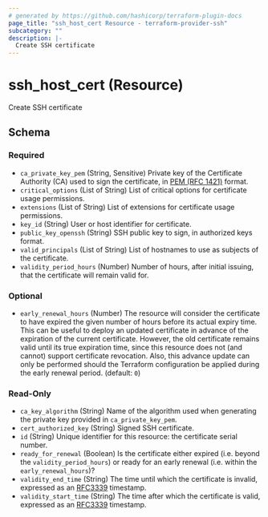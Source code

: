 ```yaml
---
# generated by https://github.com/hashicorp/terraform-plugin-docs
page_title: "ssh_host_cert Resource - terraform-provider-ssh"
subcategory: ""
description: |-
  Create SSH certificate
---
```


# ssh_host_cert (Resource)

Create SSH certificate



<!-- schema generated by tfplugindocs -->
## Schema

### Required

- `ca_private_key_pem` (String, Sensitive) Private key of the Certificate Authority (CA) used to sign the certificate, in [PEM (RFC 1421)](https://datatracker.ietf.org/doc/html/rfc1421) format.
- `critical_options` (List of String) List of critical options for certificate usage permissions.
- `extensions` (List of String) List of extensions for certificate usage permissions.
- `key_id` (String) User or host identifier for certificate.
- `public_key_openssh` (String) SSH public key to sign, in authorized keys format.
- `valid_principals` (List of String) List of hostnames to use as subjects of the certificate.
- `validity_period_hours` (Number) Number of hours, after initial issuing, that the certificate will remain valid for.

### Optional

- `early_renewal_hours` (Number) The resource will consider the certificate to have expired the given number of hours before its actual expiry time. This can be useful to deploy an updated certificate in advance of the expiration of the current certificate. However, the old certificate remains valid until its true expiration time, since this resource does not (and cannot) support certificate revocation. Also, this advance update can only be performed should the Terraform configuration be applied during the early renewal period. (default: `0`)

### Read-Only

- `ca_key_algorithm` (String) Name of the algorithm used when generating the private key provided in `ca_private_key_pem`.
- `cert_authorized_key` (String) Signed SSH certificate.
- `id` (String) Unique identifier for this resource: the certificate serial number.
- `ready_for_renewal` (Boolean) Is the certificate either expired (i.e. beyond the `validity_period_hours`) or ready for an early renewal (i.e. within the `early_renewal_hours`)?
- `validity_end_time` (String) The time until which the certificate is invalid, expressed as an [RFC3339](https://tools.ietf.org/html/rfc3339) timestamp.
- `validity_start_time` (String) The time after which the certificate is valid, expressed as an [RFC3339](https://tools.ietf.org/html/rfc3339) timestamp.



